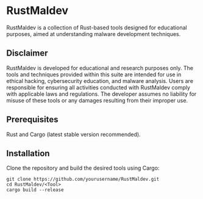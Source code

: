 # RustMaldev
RustMaldev is a collection of Rust-based tools designed for educational purposes, aimed at understanding malware development techniques.

## Disclaimer

RustMaldev is developed for educational and research purposes only. The tools and techniques provided within this suite are intended for use in ethical hacking, cybersecurity education, and malware analysis. Users are responsible for ensuring all activities conducted with RustMaldev comply with applicable laws and regulations. The developer assumes no liability for misuse of these tools or any damages resulting from their improper use.

## Prerequisites

Rust and Cargo (latest stable version recommended).

## Installation

Clone the repository and build the desired tools using Cargo:

```
git clone https://github.com/yourusername/RustMaldev.git
cd RustMaldev/<Tool>
cargo build --release

```
